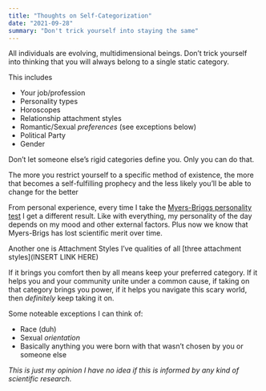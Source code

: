 ```yaml
---
title: "Thoughts on Self-Categorization"
date: "2021-09-28"
summary: "Don't trick yourself into staying the same"
---
```


All individuals are evolving, multidimensional beings. Don’t trick yourself into thinking that you will always belong to a single static category.

This includes

- Your job/profession
- Personality types
- Horoscopes
- Relationship attachment styles
- Romantic/Sexual _preferences_ (see exceptions below)
- Political Party
- Gender

Don’t let someone else’s rigid categories define you. Only you can do that.

The more you restrict yourself to a specific method of existence, the more that becomes a self-fulfilling prophecy and the less likely you’ll be able to change for the better

From personal experience, every time I take the [Myers-Briggs personality test](https://www.16personalities.com/) I get a different result. Like with everything, my personality of the day depends on my mood and other external factors. Plus now we know that Myers-Brigs has lost scientific merit over time.

Another one is Attachment Styles I’ve qualities of all [three attachment styles](INSERT LINK HERE)

If it brings you comfort then by all means keep your preferred category. If it helps you and your community unite under a common cause, if taking on that category brings you power, if it helps you navigate this scary world, then _definitely_ keep taking it on.

Some noteable exceptions I can think of:

- Race (duh)
- Sexual _orientation_
- Basically anything you were born with that wasn’t chosen by you or someone else

_This is just my opinion I have no idea if this is informed by any kind of scientific research._
